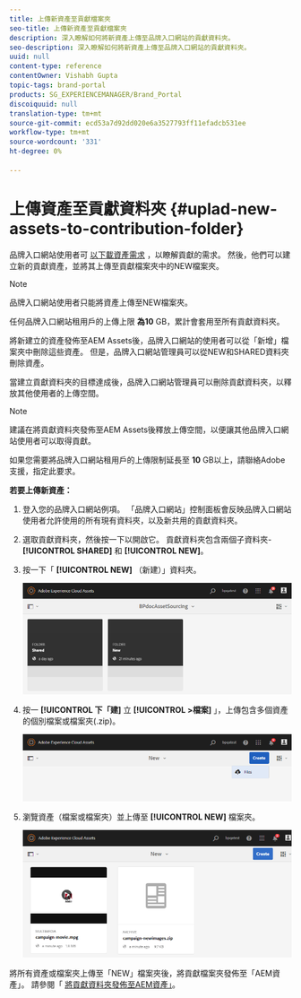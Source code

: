 ```yaml
---
title: 上傳新資產至貢獻檔案夾
seo-title: 上傳新資產至貢獻檔案夾
description: 深入瞭解如何將新資產上傳至品牌入口網站的貢獻資料夾。
seo-description: 深入瞭解如何將新資產上傳至品牌入口網站的貢獻資料夾。
uuid: null
content-type: reference
contentOwner: Vishabh Gupta
topic-tags: brand-portal
products: SG_EXPERIENCEMANAGER/Brand_Portal
discoiquuid: null
translation-type: tm+mt
source-git-commit: ecd53a7d92dd020e6a3527793ff11efadcb531ee
workflow-type: tm+mt
source-wordcount: '331'
ht-degree: 0%

---
```



# 上傳資產至貢獻資料夾 {#uplad-new-assets-to-contribution-folder}

品牌入口網站使用者可 [以下載資產需求](brand-portal-download-asset-requirements.md) ，以瞭解貢獻的需求。
然後，他們可以建立新的貢獻資產，並將其上傳至貢獻檔案夾中的NEW檔案夾。

>[!NOTE]
>
>品牌入口網站使用者只能將資產上傳至NEW檔案夾。
>
>任何品牌入口網站租用戶的上傳上限 **為10** GB，累計會套用至所有貢獻資料夾。

將新建立的資產發佈至AEM Assets後，品牌入口網站的使用者可以從「新增」檔案夾中刪除這些資產。 但是，品牌入口網站管理員可以從NEW和SHARED資料夾刪除資產。

當建立貢獻資料夾的目標達成後，品牌入口網站管理員可以刪除貢獻資料夾，以釋放其他使用者的上傳空間。

>[!NOTE]
>
>建議在將貢獻資料夾發佈至AEM Assets後釋放上傳空間，以便讓其他品牌入口網站使用者可以取得貢獻。
>
>如果您需要將品牌入口網站租用戶的上傳限制延長至 **10** GB以上，請聯絡Adobe支援，指定此要求。

**若要上傳新資產：**

1. 登入您的品牌入口網站例項。
「品牌入口網站」控制面板會反映品牌入口網站使用者允許使用的所有現有資料夾，以及新共用的貢獻資料夾。

1. 選取貢獻資料夾，然後按一下以開啟它。 貢獻資料夾包含兩個子資料夾- **[!UICONTROL SHARED]** 和 **[!UICONTROL NEW]**。

1. 按一下「 **[!UICONTROL NEW]** （新建）」資料夾。

   ![](assets/upload-new-assets1.png)

1. 按一 **[!UICONTROL 下「建]** 立 **[!UICONTROL >檔案]** 」，上傳包含多個資產的個別檔案或檔案夾(.zip)。

   ![](assets/upload-new-assets2.png)

1. 瀏覽資產（檔案或檔案夾）並上傳至 **[!UICONTROL NEW]** 檔案夾。

   ![](assets/upload-new-assets3.png)

將所有資產或檔案夾上傳至「NEW」檔案夾後，將貢獻檔案夾發佈至「AEM資產」。 請參閱「 [將貢獻資料夾發佈至AEM資產」](brand-portal-publish-contribution-folder-to-aem-assets.md)。
